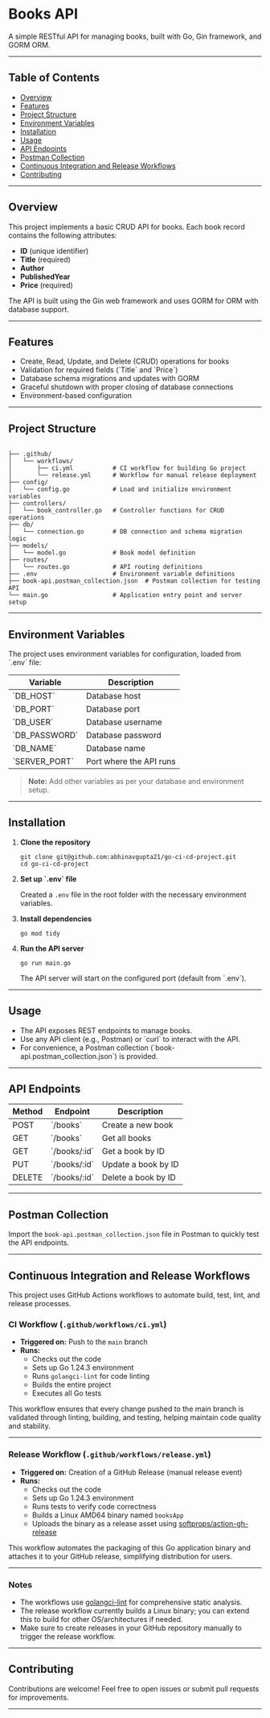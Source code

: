 # Books API

A simple RESTful API for managing books, built with Go, Gin framework, and GORM ORM.

---

## Table of Contents

- [Overview](#overview)  
- [Features](#features)  
- [Project Structure](#project-structure)  
- [Environment Variables](#environment-variables)  
- [Installation](#installation)  
- [Usage](#usage)  
- [API Endpoints](#api-endpoints)  
- [Postman Collection](#postman-collection)
- [Continuous Integration and Release Workflows](#continuous-integration-and-release-workflows)
- [Contributing](#contributing)

---

## Overview

This project implements a basic CRUD API for books. Each book record contains the following attributes:

- **ID** (unique identifier)  
- **Title** (required)  
- **Author**  
- **PublishedYear**  
- **Price** (required)  

The API is built using the Gin web framework and uses GORM for ORM with database support.

---

## Features

- Create, Read, Update, and Delete (CRUD) operations for books  
- Validation for required fields (\`Title\` and \`Price\`)  
- Database schema migrations and updates with GORM  
- Graceful shutdown with proper closing of database connections  
- Environment-based configuration  

---

## Project Structure

```

├── .github/
│   └── workflows/
│       ├── ci.yml           # CI workflow for building Go project
│       └── release.yml      # Workflow for manual release deployment
├── config/
│   └── config.go            # Load and initialize environment variables
├── controllers/
│   └── book_controller.go   # Controller functions for CRUD operations
├── db/
│   └── connection.go        # DB connection and schema migration logic
├── models/
│   └── model.go             # Book model definition
├── routes/
│   └── routes.go            # API routing definitions
├── .env                     # Environment variable definitions
├── book-api.postman_collection.json  # Postman collection for testing API
└── main.go                  # Application entry point and server setup
```

---

## Environment Variables

The project uses environment variables for configuration, loaded from \`.env\` file:

| Variable         | Description                |
|------------------|----------------------------|
| \`DB_HOST\`      | Database host              |
| \`DB_PORT\`      | Database port              |
| \`DB_USER\`      | Database username          |
| \`DB_PASSWORD\`  | Database password          |
| \`DB_NAME\`      | Database name              |
| \`SERVER_PORT\`  | Port where the API runs    |

> **Note:** Add other variables as per your database and environment setup.

---

## Installation

1. **Clone the repository**

   ```
   git clone git@github.com:abhinavgupta21/go-ci-cd-project.git
   cd go-ci-cd-project
   ```

2. **Set up \`.env\` file**

   Created a `.env` file in the root folder with the necessary environment variables.

3. **Install dependencies**

   ```
   go mod tidy
   ```

4. **Run the API server**

   ```
   go run main.go
   ````

   The API server will start on the configured port (default from \`.env\`).

---

## Usage

- The API exposes REST endpoints to manage books.
- Use any API client (e.g., Postman) or \`curl\` to interact with the API.
- For convenience, a Postman collection (\`book-api.postman_collection.json\`) is provided.

---

## API Endpoints

| Method | Endpoint         | Description           |
|--------|------------------|-----------------------|
| POST   | \`/books\`       | Create a new book     |
| GET    | \`/books\`       | Get all books         |
| GET    | \`/books/:id\`   | Get a book by ID      |
| PUT    | \`/books/:id\`   | Update a book by ID   |
| DELETE | \`/books/:id\`   | Delete a book by ID   |

---

## Postman Collection

Import the `book-api.postman_collection.json` file in Postman to quickly test the API endpoints.

---

## Continuous Integration and Release Workflows

This project uses GitHub Actions workflows to automate build, test, lint, and release processes.

### CI Workflow (`.github/workflows/ci.yml`)

- **Triggered on:** Push to the `main` branch  
- **Runs:**
  - Checks out the code  
  - Sets up Go 1.24.3 environment  
  - Runs `golangci-lint` for code linting  
  - Builds the entire project  
  - Executes all Go tests  

This workflow ensures that every change pushed to the main branch is validated through linting, building, and testing, helping maintain code quality and stability.

---

### Release Workflow (`.github/workflows/release.yml`)

- **Triggered on:** Creation of a GitHub Release (manual release event)  
- **Runs:**
  - Checks out the code  
  - Sets up Go 1.24.3 environment  
  - Runs tests to verify code correctness  
  - Builds a Linux AMD64 binary named `booksApp`  
  - Uploads the binary as a release asset using [softprops/action-gh-release](https://github.com/softprops/action-gh-release)  

This workflow automates the packaging of this Go application binary and attaches it to your GitHub release, simplifying distribution for users.

---

### Notes

- The workflows use [golangci-lint](https://golangci-lint.run/) for comprehensive static analysis.
- The release workflow currently builds a Linux binary; you can extend this to build for other OS/architectures if needed.
- Make sure to create releases in your GitHub repository manually to trigger the release workflow.

---

## Contributing

Contributions are welcome! Feel free to open issues or submit pull requests for improvements.

---
